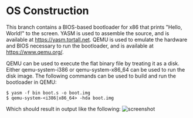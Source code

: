 # OS Construction

This branch contains a BIOS-based bootloader for x86 that prints "Hello, World!" to the screen. YASM is used to assemble the source, and is available at https://yasm.tortall.net. QEMU is used to emulate the hardware and BIOS necessary to run the bootloader, and is available at https://www.qemu.org/.

QEMU can be used to execute the flat binary file by treating it as a disk. Either qemu-system-i386 or qemu-system-x86_64 can be used to run the disk image. The following commands can be used to build and run the bootloader in QEMU:

```
$ yasm -f bin boot.s -o boot.img
$ qemu-system-<i386|x86_64> -hda boot.img
```

Which should result in output like the following:
![screenshot](https://user-images.githubusercontent.com/12636891/65947844-15040600-e407-11e9-877a-76e7dd11bfa7.png)